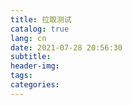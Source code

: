 ```yaml
---
title: 拉取测试
catalog: true
lang: cn
date: 2021-07-28 20:56:30
subtitle:
header-img:
tags:
categories:
---
```

